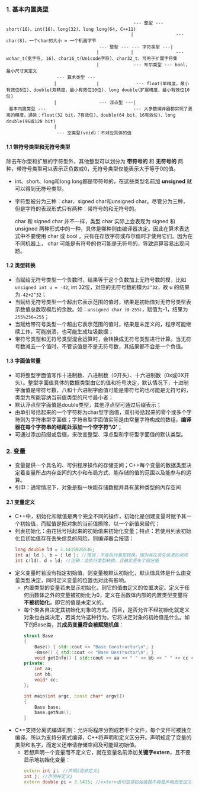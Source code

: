 ### 1. 基本内置类型
                                                    --- 整型 --- short(16)、int(16)、long(32)、long long(64, C++11)
                                                   |                --- char(8)，一个char的大小 = 一个机器字节   
                                       --- 整型 --- --- 字符类型 ---| 
                                      |            |                --- wchar_t(宽字符, 16)、char16_t(Unicode字符)、char32_t，可用于扩展字符集
                                      |             --- 布尔类型 --- bool，最小尺寸未定义
                       --- 算术类型 ---
                      |               |              --- float(单精度，最小有效位6位)、double(双精度，最小有效位10位)、long double(扩展精度，最小有效位10位)
                      |                --- 浮点型 ---|
     基本内置类型 ---                                 --- 大多数编译器都实现了更高的精度，通常：float(32 bit，7有效位)、double(64 bit，16有效位)、long double(96或128 bit)
                      |
                       --- 空类型(void)：不对应具体的值 

#### 1.1 带符号类型和无符号类型
除去布尔型和扩展的字符型外，其他整型可以划分为 **带符号的** 和 **无符号的** 两种，带符号类型可以表示正负数或0，无符号类型仅能表示大于等于0的值。
- int、short、long和long long都是带符号的，在这些类型名前加 **unsigned** 就可以得到无符号类型。
- 字符型被分为三种：char、signed char和unsigned char。尽管分为三种，但是字符的表现形式只有两种：带符号的和无符号的。

   char 和 signed char 并不一样，类型 char 实际上会表现为 signed 和 unsigned 两种形式中的一种，具体是哪种则由编译器决定。因此在算术表达式中不要使用 char 或 bool ，只有在存放字符或布尔值时才使用它们。因为在不同机器上， char 可能是有符号的也可能是无符号的，导致运算容易出现问题。

#### 1.2 类型转换
- 当赋给无符号类型一个负数时，结果等于这个负数加上无符号数的模，比如``unsigned int u = -42``; int 32位，对应的无符号数的模为``2^32``，故 u 的结果为``-42+2^32``；
- 当赋给无符号类型一个超出它表示范围的值时，结果是初始值对无符号类型表示数值总数取模后的余数。如：``unsigned char（0-255）``，赋值为-1，结果为``255%256=255``；
- 当赋给带符号类型一个超出它表示范围的值时，结果是未定义的，程序可能继续工作，可能崩溃，也可能生成垃圾数据；
- 带符号类型和无符号类型混合运算时，会转换成无符号类型进行计算。当无符号数减去一个值时，不管该值是不是无符号数，其结果都不会是一个负值。

#### 1.3 字面值常量
- 可将整型字面值写作十进制数、八进制数（0开头）、十六进制数（0x或0X开头）。整型字面值具体的数据类型由它的值和符号决定，默认情况下，十进制字面值是带符号数，八和十六进制字面值可能是带符号的也可能是无符号的，类型为所能容纳当前值类型的尺寸最小者；
- 默认浮点型字面值是double类型，其他浮点型可通过后缀表示；
- 由单引号括起来的一个字符称为char型字面值，双引号括起来的零个或多个字符则为字符串型字面值；字符串型字面值实际是由常量字符构成的数组，**编译器在每个字符串的结尾处添加一个空字符'\0'**；
- 可通过添加前缀或后缀，来改变整型、浮点型和字符型字面值的默认类型。

### 2. 变量

- 变量提供一个具名的、可供程序操作的存储空间；C++每个变量的数据类型决定着变量所占内存空间的大小和布局方式、能存储的值的范围以及能参与的运算。
- 引申：通常情况下，对象是指一块能存储数据并具有某种类型的内存空间

#### 2.1 变量定义
- C++中，初始化和赋值是两个完全不同的操作，初始化是创建变量时赋予其一个初始值，而赋值是把对象的当前值擦除，以一个新值来替代；
- 列表初始化：由花括号括起来的初始值来初始化变量；特点：若使用列表初始化且初始值存在丢失信息的风险，则编译器会报错：
  ```C++
  long double ld = 3.1415926536; 
  int a{ ld }, b = { ld }; //错误：不会执行类型转换，因为存在丢失信息的风险  
  int c(ld), d = ld; //正确：会执行类型转换，且确实丢失了部分值
  ```
- 定义变量时若没有指定初始值，则变量被默认初始化，默认值具体是什么由变量类型决定，同时定义变量的位置也对此有影响。
  - 内置类型的变量若未显示初始化，则它的值由定义的位置决定。定义于任何函数体之外的变量被初始化为0，定义在函数体内部的内置类型变量将**不被初始化**，即它的值是未定义的。
  - 每个类各自决定其初始化对象的方式。而且，是否允许不经初始化就定义对象也由类决定，若类允许这种行为，它将决定对象的初始值是什么。如下的Base类，其**成员变量将会被赋随机值**：
    ```C++
    struct Base
    {
    	Base() { std::cout << "Base Constructor\n"; }
    	~Base() { std::cout << "Base Destructor\n"; }
    	void getInfo() { std::cout << aa << " " << bb << " " << cc << std::endl; }
    private:
    	int aa;
    	int bb;
    	void* cc;
    };
    
    int main(int argc, const char* argv[])
    {
        Base base;
    	base.getNum();
    }
    ```
- C++支持分离式编译机制：允许将程序分割成若干个文件，每个文件可被独立编译。所以为支持分离式编译，C++将声明和定义区分开。声明规定了变量的类型和名字，而定义还申请存储空间及可能赋初始值。
  - 若想声明一个变量而不定义它，就在变量名前添加**关键字extern**，且不要显示地初始化变量：
    ```C++
    extern int i； //声明i而非定义i
    int j; //声明并定义j
    extern double pi = 3.1415; //extern语句包含初始值就不再是声明而是定义了
    ```
    


